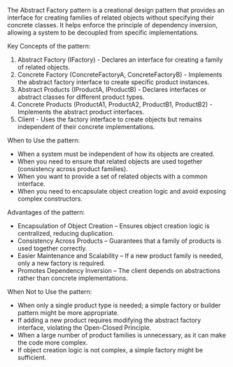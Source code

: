 The Abstract Factory pattern is a creational design pattern that provides an interface for creating families of related objects without specifying their concrete classes. It helps enforce the principle of dependency inversion, allowing a system to be decoupled from specific implementations.

Key Concepts of the pattern:
1.	Abstract Factory (IFactory) - Declares an interface for creating a family of related objects.
2.	Concrete Factory (ConcreteFactoryA, ConcreteFactoryB) - Implements the abstract factory interface to create specific product instances.
3.	Abstract Products (IProductA, IProductB) - Declares interfaces or abstract classes for different product types.
4.	Concrete Products (ProductA1, ProductA2, ProductB1, ProductB2) - Implements the abstract product interfaces.
5.	Client - Uses the factory interface to create objects but remains independent of their concrete implementations.

When to Use the pattern:
- When a system must be independent of how its objects are created. 
- When you need to ensure that related objects are used together (consistency across product families). 
- When you want to provide a set of related objects with a common interface. 
- When you need to encapsulate object creation logic and avoid exposing complex constructors.

Advantages of the pattern:
- Encapsulation of Object Creation – Ensures object creation logic is centralized, reducing duplication. 
- Consistency Across Products – Guarantees that a family of products is used together correctly. 
- Easier Maintenance and Scalability – If a new product family is needed, only a new factory is required. 
- Promotes Dependency Inversion – The client depends on abstractions rather than concrete implementations.

When Not to Use the pattern:
- When only a single product type is needed; a simple factory or builder pattern might be more appropriate. 
- If adding a new product requires modifying the abstract factory interface, violating the Open-Closed Principle. 
- When a large number of product families is unnecessary, as it can make the code more complex. 
- If object creation logic is not complex, a simple factory might be sufficient.